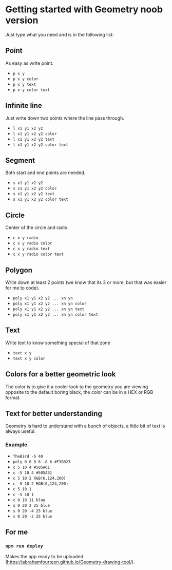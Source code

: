 # Getting started with Geometry noob version

Just type what you need and is in the following list:

## Point
As easy as write point. 
- `p x y`
- `p x y color`
- `p x y text`
- `p x y color text`

## Infinite line 
Just write down two points where the line pass through. 
- `l x1 y1 x2 y2`
- `l x1 y1 x2 y2 color`
- `l x1 y1 x2 y2 text`
- `l x1 y1 x2 y2 color text`

## Segment
Both start and end points are needed.
- `s x1 y1 x2 y2`
- `s x1 y1 x2 y2 color`
- `s x1 y1 x2 y2 text`
- `s x1 y1 x2 y2 color text`

## Circle
Center of the circle and radio.
- `c x y radio`
- `c x y radio color`
- `c x y radio text`
- `c x y radio color text`

## Polygon
Write down at least 2 points (we know that its 3 or more, but that was easier for me to code).
- `poly x1 y1 x2 y2 ... xn yn`
- `poly x1 y1 x2 y2 ... xn yn color`
- `poly x1 y1 x2 y2 ... xn yn text`
- `poly x1 y1 x2 y2 ... xn yn color text`

## Text
Write text to know something special of that zone
- `text x y`
- `text x y color`

## Colors for a better geometric look
The color is to give it a cooler look to the geometry you are viewing opposite to the default boring black, the color can be in a HEX or RGB format.

## Text for better understanding
Geometry is hard to understand with a bunch of objects, a little bit of text is always useful.

### Example
- `TheBird -5 40`
- `poly 0 0 8 6 -8 6 #F3B823`
- `c 5 10 4 #505A61`
- `c -5 10 4 #505A61`
- `c 5 10 2 RGB(6,124,200)`
- `c -5 10 2 RGB(6,124,200)`
- `c 5 10 1`
- `c -5 10 1`
- `c 0 10 11 blue`
- `s 0 20 2 25 blue`
- `s 0 20 -4 25 blue`
- `s 0 20 -2 25 blue`

## For me
### `npm run deploy`

Makes the app ready to be uploaded (https://abrahamfourteen.github.io/Geometry-drawing-tool/).
